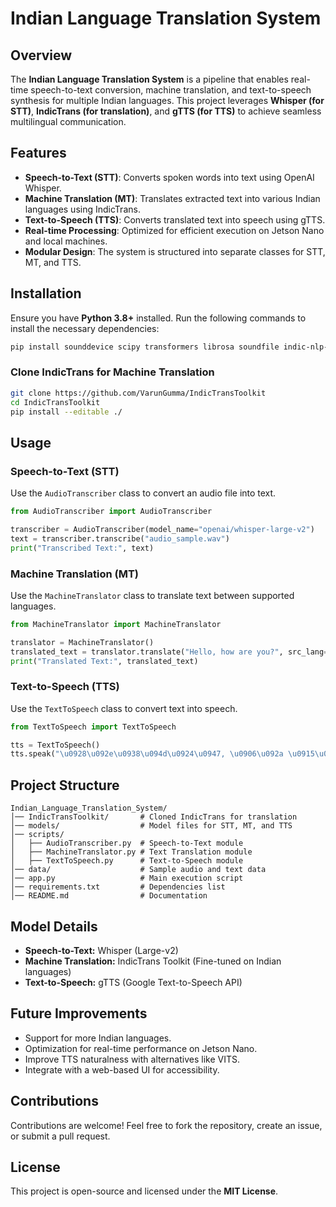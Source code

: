 # Indian Language Translation System

## Overview
The **Indian Language Translation System** is a pipeline that enables real-time speech-to-text conversion, machine translation, and text-to-speech synthesis for multiple Indian languages. This project leverages **Whisper (for STT)**, **IndicTrans (for translation)**, and **gTTS (for TTS)** to achieve seamless multilingual communication.

## Features
- **Speech-to-Text (STT)**: Converts spoken words into text using OpenAI Whisper.
- **Machine Translation (MT)**: Translates extracted text into various Indian languages using IndicTrans.
- **Text-to-Speech (TTS)**: Converts translated text into speech using gTTS.
- **Real-time Processing**: Optimized for efficient execution on Jetson Nano and local machines.
- **Modular Design**: The system is structured into separate classes for STT, MT, and TTS.

## Installation
Ensure you have **Python 3.8+** installed. Run the following commands to install the necessary dependencies:

```bash
pip install sounddevice scipy transformers librosa soundfile indic-nlp-library gTTS
```

### Clone IndicTrans for Machine Translation
```bash
git clone https://github.com/VarunGumma/IndicTransToolkit
cd IndicTransToolkit
pip install --editable ./
```

## Usage
### Speech-to-Text (STT)
Use the `AudioTranscriber` class to convert an audio file into text.

```python
from AudioTranscriber import AudioTranscriber

transcriber = AudioTranscriber(model_name="openai/whisper-large-v2")
text = transcriber.transcribe("audio_sample.wav")
print("Transcribed Text:", text)
```

### Machine Translation (MT)
Use the `MachineTranslator` class to translate text between supported languages.

```python
from MachineTranslator import MachineTranslator

translator = MachineTranslator()
translated_text = translator.translate("Hello, how are you?", src_lang="en", tgt_lang="hi")
print("Translated Text:", translated_text)
```

### Text-to-Speech (TTS)
Use the `TextToSpeech` class to convert text into speech.

```python
from TextToSpeech import TextToSpeech

tts = TextToSpeech()
tts.speak("\u0928\u092e\u0938\u094d\u0924\u0947, \u0906\u092a \u0915\u0948\u0938\u0947 \u0939\u0948\u0902?", lang="hi")
```

## Project Structure
```
Indian_Language_Translation_System/
│── IndicTransToolkit/       # Cloned IndicTrans for translation
│── models/                  # Model files for STT, MT, and TTS
│── scripts/
│   ├── AudioTranscriber.py  # Speech-to-Text module
│   ├── MachineTranslator.py # Text Translation module
│   ├── TextToSpeech.py      # Text-to-Speech module
│── data/                    # Sample audio and text data
│── app.py                   # Main execution script
│── requirements.txt         # Dependencies list
│── README.md                # Documentation
```

## Model Details
- **Speech-to-Text:** Whisper (Large-v2)
- **Machine Translation:** IndicTrans Toolkit (Fine-tuned on Indian languages)
- **Text-to-Speech:** gTTS (Google Text-to-Speech API)

## Future Improvements
- Support for more Indian languages.
- Optimization for real-time performance on Jetson Nano.
- Improve TTS naturalness with alternatives like VITS.
- Integrate with a web-based UI for accessibility.

## Contributions
Contributions are welcome! Feel free to fork the repository, create an issue, or submit a pull request.

## License
This project is open-source and licensed under the **MIT License**.

